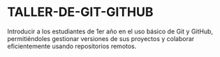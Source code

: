 # TALLER-DE-GIT-GITHUB
Introducir a los estudiantes de 1er año en el uso básico de Git y GitHub, permitiéndoles gestionar versiones de sus proyectos y colaborar eficientemente usando repositorios remotos.
